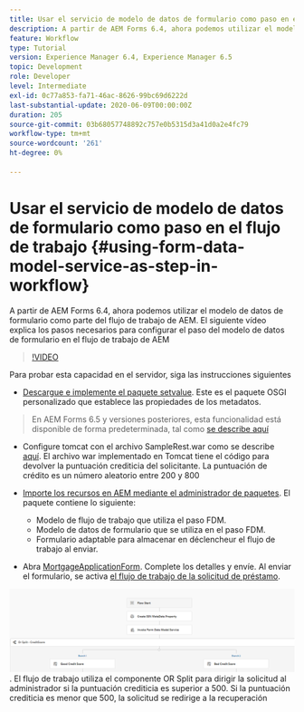 ```yaml
---
title: Usar el servicio de modelo de datos de formulario como paso en el flujo de trabajo
description: A partir de AEM Forms 6.4, ahora podemos utilizar el modelo de datos de formulario como parte del flujo de trabajo de AEM. El siguiente vídeo explica los pasos necesarios para configurar el paso Modelo de datos de formulario en el flujo de trabajo de AEM.
feature: Workflow
type: Tutorial
version: Experience Manager 6.4, Experience Manager 6.5
topic: Development
role: Developer
level: Intermediate
exl-id: 0c77a853-fa71-46ac-8626-99bc69d6222d
last-substantial-update: 2020-06-09T00:00:00Z
duration: 205
source-git-commit: 03b68057748892c757e0b5315d3a41d0a2e4fc79
workflow-type: tm+mt
source-wordcount: '261'
ht-degree: 0%

---
```


# Usar el servicio de modelo de datos de formulario como paso en el flujo de trabajo {#using-form-data-model-service-as-step-in-workflow}

A partir de AEM Forms 6.4, ahora podemos utilizar el modelo de datos de formulario como parte del flujo de trabajo de AEM. El siguiente vídeo explica los pasos necesarios para configurar el paso del modelo de datos de formulario en el flujo de trabajo de AEM


>[!VIDEO](https://video.tv.adobe.com/v/21719?quality=12&learn=on)

Para probar esta capacidad en el servidor, siga las instrucciones siguientes
* [Descargue e implemente el paquete setvalue](/help/forms/assets/common-osgi-bundles/SetValueApp.core-1.0-SNAPSHOT.jar). Este es el paquete OSGI personalizado que establece las propiedades de los metadatos.
>En AEM Forms 6.5 y versiones posteriores, esta funcionalidad está disponible de forma predeterminada, tal como [se describe aquí](form-data-model-service-as-step-in-aem65-workflow-video-use.md)

* Configure tomcat con el archivo SampleRest.war como se describe [aquí](https://experienceleague.adobe.com/docs/experience-manager-learn/forms/ic-print-channel-tutorial/introduction.html). El archivo war implementado en Tomcat tiene el código para devolver la puntuación crediticia del solicitante. La puntuación de crédito es un número aleatorio entre 200 y 800

* [Importe los recursos en AEM mediante el administrador de paquetes](assets/invoke-fdm-as-service-step.zip). El paquete contiene lo siguiente:

   * Modelo de flujo de trabajo que utiliza el paso FDM.
   * Modelo de datos de formulario que se utiliza en el paso FDM.
   * Formulario adaptable para almacenar en déclencheur el flujo de trabajo al enviar.
* Abra [MortgageApplicationForm](http://localhost:4502/content/dam/formsanddocuments/loanapplication/jcr:content?wcmmode=disabled). Complete los detalles y envíe. Al enviar el formulario, se activa [el flujo de trabajo de la solicitud de préstamo](http://http://localhost:4502/editor.html/conf/global/settings/workflow/models/LoanApplication2.html).

![ flujo de trabajo ](assets/fdm-as-service-step-workflow.PNG).
El flujo de trabajo utiliza el componente OR Split para dirigir la solicitud al administrador si la puntuación crediticia es superior a 500. Si la puntuación crediticia es menor que 500, la solicitud se redirige a la recuperación
